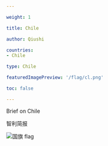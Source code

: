 ```yaml
---

weight: 1

title: Chile

author: Qiushi 

countries: 
- Chile

type: Chile

featuredImagePreview: '/flag/cl.png'

toc: false 

---
```


Brief on Chile

智利简报 

<!--more-->

![国旗 flag](/flag/cl.png)